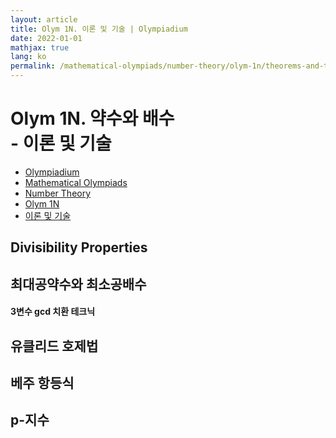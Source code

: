 ```yaml
---
layout: article
title: Olym 1N. 이론 및 기술 | Olympiadium
date: 2022-01-01
mathjax: true
lang: ko
permalink: /mathematical-olympiads/number-theory/olym-1n/theorems-and-techniques/
---
```

# Olym 1N. 약수와 배수 <br> <ssup> - 이론 및 기술</ssup>

<ul class="breadcrumb">
	<li><a href="{{ site.url }}">Olympiadium</a></li> 
	<li><a href="{{ site.url }}mathematical-olympiads/">Mathematical Olympiads</a></li> 
	<li><a href="{{ site.url }}mathematical-olympiads/number-theory/">Number Theory</a></li> 
	<li><a href="{{ site.url }}mathematical-olympiads/number-theory/olym-1n/">Olym 1N</a></li> 
	<li><a href="{{ site.url }}mathematical-olympiads/number-theory/olym-1n/theorems-and-techniques/">이론 및 기술</a></li>
</ul>

## Divisibility Properties

## 최대공약수와 최소공배수

#### 3변수 gcd 치환 테크닉

## 유클리드 호제법

## 베주 항등식

## p-지수
